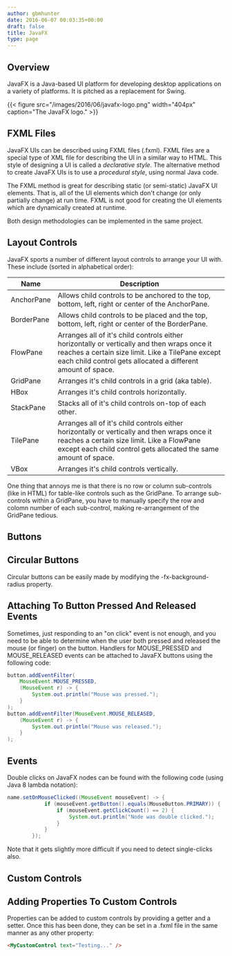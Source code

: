 ```yaml
---
author: gbmhunter
date: 2016-06-07 00:03:35+00:00
draft: false
title: JavaFX
type: page
---
```


## Overview

JavaFX is a Java-based UI platform for developing desktop applications on a variety of platforms. It is pitched as a replacement for Swing.

{{< figure src="/images/2016/06/javafx-logo.png" width="404px" caption="The JavaFX logo."  >}}

## FXML Files

JavaFX UIs can be described using FXML files (.fxml). FXML files are a special type of XML file for describing the UI in a similar way to HTML. This style of designing a UI is called a _declarative style_. The alternative method to create JavaFX UIs is to use a _procedural style_, using normal Java code.

The FXML method is great for describing static (or semi-static) JavaFX UI elements. That is, all of the UI elements which don't change (or only partially change) at run time. FXML is not good for creating the UI elements which are dynamically created at runtime.

Both design methodologies can be implemented in the same project.

## Layout Controls

JavaFX sports a number of different layout controls to arrange your UI with. These include (sorted in alphabetical order):


<table>
    <thead>
        <tr>
            <th>Name</th>
            <th>Description</th>
        </tr>
    </thead>
<tbody >
<tr >
<td >AnchorPane 
</td>

<td >Allows child controls to be anchored to the top, bottom, left, right or center of the AnchorPane.
</td>
</tr>
<tr >

<td >BorderPane 
</td>

<td >Allows child controls to be placed and the top, bottom, left, right or center of the BorderPane.
</td>
</tr>
<tr >

<td >FlowPane 
</td>

<td >Arranges all of it's child controls either horizontally or vertically and then wraps once it reaches a certain size limit. Like a TilePane except each child control gets allocated a different amount of space.
</td>
</tr>
<tr >

<td >GridPane 
</td>

<td >Arranges it's child controls in a grid (aka table).
</td>
</tr>
<tr >

<td >HBox 
</td>

<td >Arranges it's child controls horizontally.
</td>
</tr>
<tr >

<td >StackPane 
</td>

<td >Stacks all of it's child controls on-top of each other.
</td>
</tr>
<tr >

<td >TilePane 
</td>

<td >Arranges all of it's child controls either horizontally or vertically and then wraps once it reaches a certain size limit. Like a FlowPane except each child control gets allocated the same amount of space.
</td>
</tr>
<tr >

<td >VBox
</td>

<td >Arranges it's child controls vertically.
</td>
</tr>
</tbody>
</table>


One thing that annoys me is that there is no row or column sub-controls (like <tr> in HTML) for table-like controls such as the GridPane. To arrange sub-controls within a GridPane, you have to manually specify the row and colomn number of each sub-control, making re-arrangement of the GridPane tedious.

## Buttons

## Circular Buttons

Circular buttons can be easily made by modifying the -fx-background-radius property.

## Attaching To Button Pressed And Released Events

Sometimes, just responding to an "on click" event is not enough, and you need to be able to determine when the user both pressed and released the mouse (or finger) on the button. Handlers for MOUSE_PRESSED  and MOUSE_RELEASED events can be attached to JavaFX buttons using the following code:

```java    
button.addEventFilter(
    MouseEvent.MOUSE_PRESSED,
    (MouseEvent r) -> {
        System.out.println("Mouse was pressed.");
    }
);
button.addEventFilter(MouseEvent.MOUSE_RELEASED,
    (MouseEvent r) -> {
        System.out.println("Mouse was released.");
    }
);
```

## Events

Double clicks on JavaFX nodes can be found with the following code (using Java 8 lambda notation):

```java    
name.setOnMouseClicked((MouseEvent mouseEvent) -> {
            if (mouseEvent.getButton().equals(MouseButton.PRIMARY)) {
                if (mouseEvent.getClickCount() == 2) {
                    System.out.println("Node was double clicked.");
                }
            }
        });
```

Note that it gets slightly more difficult if you need to detect single-clicks also.

## Custom Controls

## Adding Properties To Custom Controls

Properties can be added to custom controls by providing a getter and a setter. Once this has been done, they can be set in a .fxml file in the same manner as any other property:

```html    
<MyCustomControl text="Testing..." />
```